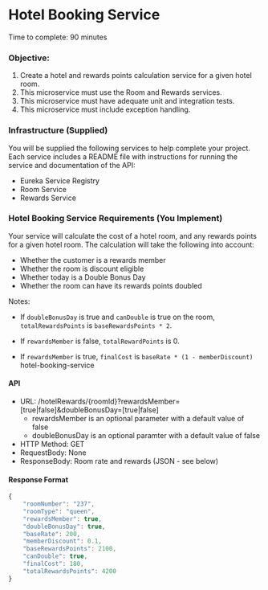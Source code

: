 # Hotel Booking Service

Time to complete: 90 minutes

### Objective:

1. Create a hotel and rewards points calculation service for a given hotel room.
2. This microservice must use the Room and Rewards services.
3. This microservice must have adequate unit and integration tests.
4. This microservice must include exception handling.

### Infrastructure (Supplied)

You will be supplied the following services to help complete your project. Each service includes a README file with instructions for running the service and documentation of the API:

* Eureka Service Registry
* Room Service
* Rewards Service

### Hotel Booking Service Requirements (You Implement)

Your service will calculate the cost of a hotel room, and any rewards points for a given hotel room.
The calculation will take the following into account:

* Whether the customer is a rewards member
* Whether the room is discount eligible
* Whether today is a Double Bonus Day
* Whether the room can have its rewards points doubled

Notes:
* If ```doubleBonusDay``` is true and ```canDouble``` is true on the room,
      ```totalRewardsPoints``` is ```baseRewardsPoints * 2```.

* If ```rewardsMember``` is false, ```totalRewardPoints``` is 0.
* If ```rewardsMember``` is true, ```finalCost``` is ```baseRate * (1 - memberDiscount)```
hotel-booking-service
#### API

* URL: /hotelRewards/{roomId}?rewardsMember=[true|false]&doubleBonusDay=[true|false]
    * rewardsMember is an optional parameter with a default value of false
    * doubleBonusDay is an optional paramter with a default value of false
* HTTP Method: GET
* RequestBody: None
* ResponseBody: Room rate and rewards (JSON - see below)

#### Response Format

```javascript
{
    "roomNumber": "237",
    "roomType": "queen",
    "rewardsMember": true,
    "doubleBonusDay": true,
    "baseRate": 200,
    "memberDiscount": 0.1,
    "baseRewardsPoints": 2100,
    "canDouble": true,
    "finalCost": 180,
    "totalRewardsPoints": 4200
}
```

